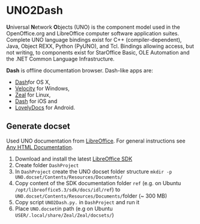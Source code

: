 UNO2Dash
=======================
**U**niversal **N**etwork **O**bjects (UNO) is the component model used in the OpenOffice.org and LibreOffice computer software application suites. Complete UNO language bindings exist for C++ (compiler-dependent), Java, Object REXX, Python (PyUNO), and Tcl. Bindings allowing access, but not writing, to components exist for StarOffice Basic, OLE Automation and the .NET Common Language Infrastructure.

**Dash** is offline documentation browser. Dash-like apps are:
* [Dash](https://kapeli.com/dash)for OS X,
* [Velocity]() for Windows, 
* [Zeal](https://zealdocs.org/) for Linux,
* [Dash](https://kapeli.com/dash_ios) for iOS and
* [LovelyDocs](http://lovelydocs.io) for Android.

## Generate docset
Used UNO documentation from [LibreOffice](https://www.libreoffice.org). For general instructions see [Any HTML Documentation](https://kapeli.com/docsets#dashDocset).
1. Download and install the latest  [LibreOffice SDK](https://www.libreoffice.org/download/download/)
1. Create folder `DashProject`
1. In  `DashProject` create the UNO docset folder structure `mkdir -p UNO.docset/Contents/Resources/Documents/`
1. Copy content of the SDK documentation folder `ref` (e.g. on Ubuntu `/opt/libreoffice5.3/sdk/docs/idl/ref`) to `UNO.docset/Contents/Resources/Documents/`folder (~ 300 MB) 
1. Copy script `UNO2Dash.py.` in `DashProject` and run it
1. Place `UNO.docset`in path (e.g on Ubuntu `USER/.local/share/Zeal/Zeal/docsets/`)

